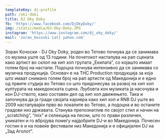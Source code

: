 ```yaml
---
templateKey: dj-profile
path: /oki-doki
title: DJ Oky Doky
fb: 'https://www.facebook.com/DjOkyDoky/'
img: /static/media/DJ-Oky-Doky.JPG
instagram: 'https://www.instagram.com/dj_oky_doky/'
mail: 'zoran_kocoski [at] yahoo.com'
---
```

Зоран Кочоски - DJ Oky Doky, роден во Тетово почнува да се занимава со музика уште од 13 години. На почетокот настапува на рап сцената како артист во склоп на хип хоп групата „Екипата“, со којашто имаат голем број на настапи. Подоцна почнува интензивно да се занимава со музичка продукција. Основач е на THC Production продукција за која што имаат снимано голем број на рап артисти од Македонија и е едно од првите студија во Тетово со што придонесува за развој на хип хоп културата на македонската сцена. Љубовта кон музиката ја насочува и кон DJ-ството, како составен дел од хип хоп движењето. Така и започнува да ја гради својата кариера како хип хоп и RNB DJ уште во 2009 настапувајќи прво во локалите во Тетово, а подоцна и во останите градови низ државата. Станува препознатлив по својот стил и начин на „scratching”, “mix” и селекција на песни, што го прави различен, уникатен и го вбројува помеѓу најдобрите DJ-и во Македонија. Почесен гостин е и на повеќе фестивали низ Македонија и е официјален DJ на „Зад Аголот“.

